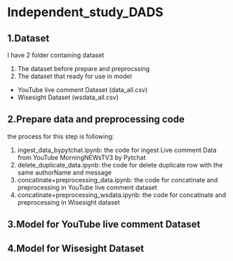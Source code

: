 # Independent_study_DADS

## 1.Dataset

I have 2 folder containing dataset

1. The dataset before prepare and preprocssing
2. The dataset that ready for use in model
  - YouTube live comment Dataset (data_all.csv)
  - Wisesight Dataset (wsdata_all.csv)

## 2.Prepare data and preprocessing code

the process for this step is following:

1. ingest_data_bypytchat.ipynb: the code for ingest Live comment Data from YouTube MorningNEWsTV3 by Pytchat
2. delete_duplicate_data.ipynb: the code for delete duplicate row with the same authorName and message
3. concatinate+preprocessing_data.ipynb: the code for concatinate and preprocessing in YouTube live comment dataset
4. concatinate+preprocessing_wsdata.ipynb: the code for concatinate and preprocessing in Wisesight dataset

## 3.Model for YouTube live comment Dataset

## 4.Model for Wisesight Dataset
